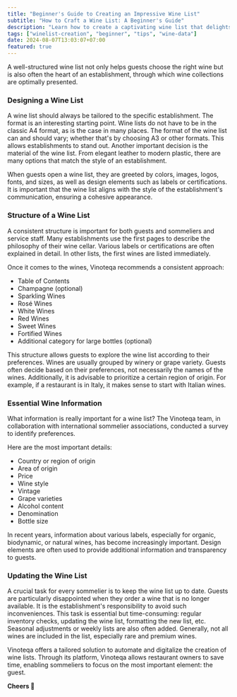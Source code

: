 ```yaml
---
title: "Beginner's Guide to Creating an Impressive Wine List"
subtitle: "How to Craft a Wine List: A Beginner's Guide"
description: "Learn how to create a captivating wine list that delights guests. Get tips on design, structure, and essential wine information for restaurants and sommeliers. Perfect for beginners!"
tags: ["winelist-creation", "beginner", "tips", "wine-data"]
date: 2024-08-07T13:03:07+07:00
featured: true
---
```


A well-structured wine list not only helps guests choose the right wine but is also often the heart of an establishment, through which wine collections are optimally presented.

### Designing a Wine List

A wine list should always be tailored to the specific establishment. The format is an interesting starting point. Wine lists do not have to be in the classic A4 format, as is the case in many places. The format of the wine list can and should vary; whether that's by choosing A3 or other formats. This allows establishments to stand out. Another important decision is the material of the wine list. From elegant leather to modern plastic, there are many options that match the style of an establishment.

When guests open a wine list, they are greeted by colors, images, logos, fonts, and sizes, as well as design elements such as labels or certifications. It is important that the wine list aligns with the style of the establishment's communication, ensuring a cohesive appearance.

### Structure of a Wine List

A consistent structure is important for both guests and sommeliers and service staff. Many establishments use the first pages to describe the philosophy of their wine cellar. Various labels or certifications are often explained in detail. In other lists, the first wines are listed immediately.

Once it comes to the wines, Vinoteqa recommends a consistent approach:

- Table of Contents
- Champagne (optional)
- Sparkling Wines
- Rosé Wines
- White Wines
- Red Wines
- Sweet Wines
- Fortified Wines
- Additional category for large bottles (optional)

This structure allows guests to explore the wine list according to their preferences. Wines are usually grouped by winery or grape variety. Guests often decide based on their preferences, not necessarily the names of the wines. Additionally, it is advisable to prioritize a certain region of origin. For example, if a restaurant is in Italy, it makes sense to start with Italian wines.

### Essential Wine Information

What information is really important for a wine list? The Vinoteqa team, in collaboration with international sommelier associations, conducted a survey to identify preferences.

Here are the most important details:

- Country or region of origin
- Area of origin
- Price
- Wine style
- Vintage
- Grape varieties
- Alcohol content
- Denomination
- Bottle size

In recent years, information about various labels, especially for organic, biodynamic, or natural wines, has become increasingly important. Design elements are often used to provide additional information and transparency to guests.

### Updating the Wine List

A crucial task for every sommelier is to keep the wine list up to date. Guests are particularly disappointed when they order a wine that is no longer available. It is the establishment's responsibility to avoid such inconveniences. This task is essential but time-consuming: regular inventory checks, updating the wine list, formatting the new list, etc. Seasonal adjustments or weekly lists are also often added. Generally, not all wines are included in the list, especially rare and premium wines.

Vinoteqa offers a tailored solution to automate and digitalize the creation of wine lists. Through its platform, Vinoteqa allows restaurant owners to save time, enabling sommeliers to focus on the most important element: the guest.

**Cheers 🍷**
